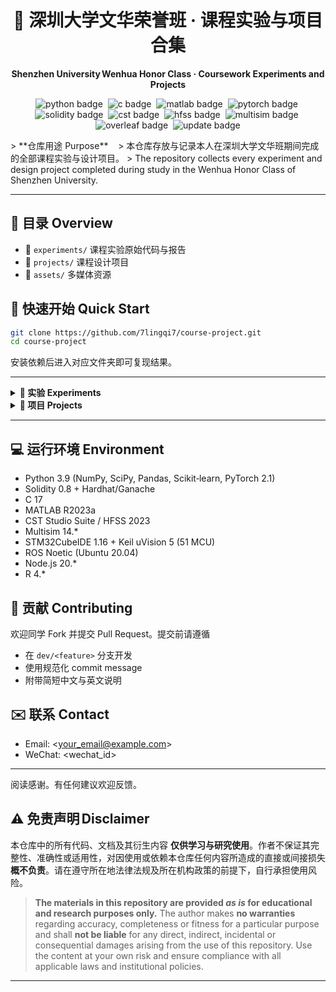 <h1 align="center">📘 深圳大学文华荣誉班 · 课程实验与项目合集</h1>
<p align="center"><b>Shenzhen University Wenhua Honor Class · Coursework Experiments and Projects</b></p>

<p align="center">
  <img src="https://img.shields.io/badge/Python-3.9-blue.svg" alt="python badge"> 
  <img src="https://img.shields.io/badge/C-17-00599C.svg?logo=c&logoColor=white" alt="c badge"> 
  <img src="https://img.shields.io/badge/MATLAB-R2023a-0076A8.svg?logo=mathworks&logoColor=white" alt="matlab badge"> 
  <img src="https://img.shields.io/badge/PyTorch-2.1-EE4C2C.svg?logo=pytorch&logoColor=white" alt="pytorch badge"> 
  <img src="https://img.shields.io/badge/Solidity-0.8-black.svg?logo=ethereum&logoColor=white" alt="solidity badge"> 
  <img src="https://img.shields.io/badge/CST_Studio-EM_Simulation-ffb400.svg" alt="cst badge"> 
  <img src="https://img.shields.io/badge/HFSS-High Freq Solver-6E4AFF.svg" alt="hfss badge"> 
  <img src="https://img.shields.io/badge/Multisim-Circuit Design-003B6F.svg" alt="multisim badge"> 
  <img src="https://img.shields.io/badge/Overleaf-LaTeX-47A141.svg?logo=overleaf&logoColor=white" alt="overleaf badge"> 
  <img src="https://img.shields.io/badge/Last update-2024·06·17-brightgreen.svg" alt="update badge">
</p>
> **仓库用途 Purpose**   
> 本仓库存放与记录本人在深圳大学文华班期间完成的全部课程实验与设计项目。
> The repository collects every experiment and design project completed during study in the Wenhua Honor Class of Shenzhen University.

---

## 📂 目录 Overview

* 📁 <code>experiments/</code> 课程实验原始代码与报告 
* 📁 <code>projects/</code> 课程设计项目 
* 📁 <code>assets/</code> 多媒体资源

## 🚀 快速开始 Quick Start

```bash
git clone https://github.com/7lingqi7/course-project.git
cd course-project
```

安装依赖后进入对应文件夹即可复现结果。

---

<details>
<summary><strong>🧪 实验 Experiments</strong></summary>

<table>
<thead><tr><th>学期 Semester</th><th>课程 Course</th><th>实验名称 Experiment</th><th>路径 Folder</th></tr></thead>
<tbody>
<!-- ================= Sophomore Year – 2023 Fall ================= -->
<!-- Computer Networks (4 labs) -->
<tr><td rowspan="4">2023 秋 Fall</td><td rowspan="4">计算机网络<br>Computer Networks</td><td>Application Layer Assignment</td><td><code>experiments/CSN_Lab1_Application</code></td></tr>
<tr><td>Transport Layer Assignment</td><td><code>experiments/CSN_Lab2_Transport</code></td></tr>
<tr><td>Network Layer Assignment</td><td><code>experiments/CSN_Lab3_Network</code></td></tr>
<tr><td>Data Link Layer Assignment</td><td><code>experiments/CSN_Lab4_DataLink</code></td></tr>
<!-- Probability & Statistics (4 labs) -->
<tr><td rowspan="4">2023 秋 Fall</td><td rowspan="4">概率论与数理统计<br>Probability & Statistics</td><td>Axiom of Probability in Python</td><td><code>experiments/Stats_Lab1_Axiom</code></td></tr>
<tr><td>Conditional Probability & Bayes Rule</td><td><code>experiments/Stats_Lab2_Bayes</code></td></tr>
<tr><td>Naive Bayes for Text Classification</td><td><code>experiments/Stats_Lab3_NaiveBayes</code></td></tr>
<tr><td>Central Limit Theorem & Data Visualization in Python</td><td><code>experiments/Stats_Lab4_CLT</code></td></tr>
<!-- Intro to Robotics (3 labs) -->
<tr><td rowspan="3">2023 秋 Fall</td><td rowspan="3">机器人导论<br>Intro to Robotics</td><td>Binocular Stereo Vision & Disparity Map Algorithms in Python</td><td><code>experiments/Robotics_Lab1_StereoVision</code></td></tr>
<tr><td>Image Segmentation & Ellipse Fitting Using Otsu Thresholding & Moment Analysis</td><td><code>experiments/Robotics_Lab2_ImageSeg</code></td></tr>
<tr><td>Perceptron‑Based Classification & MNIST Digit Recognition in Python</td><td><code>experiments/Robotics_Lab3_MNIST</code></td></tr>
<!-- ================= Sophomore Year – 2024 Spring ================= -->
<!-- Machine Learning (4 labs) -->
<tr><td rowspan="4">2024 春 Spring</td><td rowspan="4">机器学习<br>Machine Learning</td><td>Ridge Regression & PCA for Boston Housing Price Prediction</td><td><code>experiments/ML_Lab1_RidgePCA</code></td></tr>
<tr><td>Multimodel Classification & Evaluation on UCI Seeds Dataset</td><td><code>experiments/ML_Lab2_SeedsClassification</code></td></tr>
<tr><td>Clustering with K‑means & DBSCAN: Parameter Selection & Comparative Analysis</td><td><code>experiments/ML_Lab3_Clustering</code></td></tr>
<tr><td>Non‑negative Matrix Factorization: Library vs. Manual Implementation for Clustering</td><td><code>experiments/ML_Lab4_NMF</code></td></tr>
<!-- Digital Image Processing (4 labs) -->
<tr><td rowspan="4">2024 春 Spring</td><td rowspan="4">数字图像处理<br>Digital Image Processing</td><td>Basic Operations & Algebraic Operators for Digital Images</td><td><code>experiments/DIP_Lab1_BasicOps</code></td></tr>
<tr><td>Image Intensity Transformations & Spatial Filtering</td><td><code>experiments/DIP_Lab2_IntensityFilter</code></td></tr>
<tr><td>Image Processing in Frequency Domain & Image Restoration</td><td><code>experiments/DIP_Lab3_FreqRestoration</code></td></tr>
<tr><td>Image Compression</td><td><code>experiments/DIP_Lab4_Compression</code></td></tr>
<!-- Random Signal Processing (4 labs) -->
<tr><td rowspan="4">2024 春 Spring</td><td rowspan="4">随机信号处理<br>Random Signal Processing</td><td>Random Variable Distribution & Bayesian Strategy Design</td><td><code>experiments/RSP_Lab1_Distribution</code></td></tr>
<tr><td>Autocorrelation‑Based Frequency Estimation & DOA Detection Using Microphone Arrays</td><td><code>experiments/RSP_Lab2_FreqDOA</code></td></tr>
<tr><td>Spectral Estimation & Chirp Signal Detection under Noise</td><td><code>experiments/RSP_Lab3_SpectralChirp</code></td></tr>
<tr><td>Markov Chain‑Based Random Text Generation</td><td><code>experiments/RSP_Lab4_MarkovText</code></td></tr>
<!-- Signals & Systems (3 labs) -->
<tr><td rowspan="3">2024 春 Spring</td><td rowspan="3">信号与系统<br>Signals & Systems</td><td>Experiments on Convolution of Signals</td><td><code>experiments/SS_Lab1_Convolution</code></td></tr>
<tr><td>Gibbs Phenomenon & Correlation Analysis of Periodic & Random Signals</td><td><code>experiments/SS_Lab2_GibbsCorrelation</code></td></tr>
<tr><td>Auditory Perception of Phase Changes & Denoising of Speech Signals</td><td><code>experiments/SS_Lab3_PhaseDenoise</code></td></tr>
<!-- Electromagnetics (3 labs) -->
<tr><td rowspan="3">2024 春 Spring</td><td rowspan="3">电磁场与电磁波<br>Electromagnetics</td><td>Electric Field Simulation & Analytical Comparison of Classic Electrostatic Structures</td><td><code>experiments/EM_Lab1_EField</code></td></tr>
<tr><td>Magnetic Field Analysis of Current‑Carrying Conductors via MATLAB Simulation & Ampère’s Law</td><td><code>experiments/EM_Lab2_MField</code></td></tr>
<tr><td>Plane Wave Propagation & Reflection in Multilayer Media: Theory & HFSS Simulation</td><td><code>experiments/EM_Lab3_PlaneWave</code></td></tr>
<!-- ================= Junior Year – 2024 Fall ================= -->
<!-- InfoSec & Blockchain (4 labs) -->
<tr><td rowspan="4">2024 秋 Fall</td><td rowspan="4">信息安全与区块链<br>Info Security & Blockchain</td><td>Hash Function and AES</td><td><code>experiments/ISB_Lab1_Hash_AES</code></td></tr>
<tr><td>Public‑key Cryptography</td><td><code>experiments/ISB_Lab2_PublicKey</code></td></tr>
<tr><td>Bitcoin Account and Transactions</td><td><code>experiments/ISB_Lab3_Bitcoin</code></td></tr>
<tr><td>Ethereum and Smartcontract</td><td><code>experiments/ISB_Lab4_Ethereum</code></td></tr>
</tbody>
</table>

<blockquote>每个实验文件夹包含：<code>README.md</code>（实验目标与步骤）、<code>src/</code>（源码）、<code>report</code>（PDF 报告）、<code>data</code>（原始与处理后数据）。</blockquote>

</details>

<details>
<summary><strong>📕 项目 Projects</strong></summary>

<table>
<thead><tr><th>学期 Semester</th><th>项目名称 Project</th><th>简介 Summary</th><th>路径 Folder</th></tr></thead>
<tbody>
<!-- 2023 Fall projects -->
<tr><td>2023 秋 Fall</td><td>Complex Variable Functions Calculations</td><td>复变函数期末项目</td><td><code>projects/Complex_Function_Calc</code></td></tr>
<tr><td>2023 秋 Fall</td><td>Electronic Pulse Meter</td><td>电子电路期末项目：脉搏计设计与实现</td><td><code>projects/Electronic_Pulse_Meter</code></td></tr>
<tr><td>2023 秋 Fall</td><td>Smart Air Conditioner (51 MCU)</td><td>单片机期末项目：51单片机智能空调演示</td><td><code>projects/Smart_AC_51MCU</code></td></tr>
<!-- 2024 Spring Machine Learning projects -->
<tr><td>2024 春 Spring</td><td>Shenzhen Weather Forecast Based on LSTM</td><td>深度学习课程项目 #1</td><td><code>projects/ML_LSTM_Weather</code></td></tr>
<tr><td>2024 春 Spring</td><td>Evaluation of Deep Learning Models for Weather Prediction (LSTM & GRU)</td><td>深度学习课程项目 #2</td><td><code>projects/ML_DL_WeatherEval</code></td></tr>
<!-- 2024 Spring Digital Image Processing project -->
<tr><td>2024 春 Spring</td><td>Integrated Experiment (Digital Image Processing)</td><td>数字图像处理综合实验项目</td><td><code>projects/DIP_Integrated</code></td></tr>
<!-- 2024 Fall Writing project -->
<tr><td>2024 秋 Fall</td><td>A Comprehensive Survey on 3D Human Mesh Reconstruction</td><td>说明文写作课程项目</td><td><code>projects/Expos_Writing_3DMeshSurvey</code></td></tr>
</td></tr>
</tbody>
</table>

</details>

---

## 💻 运行环境 Environment

* Python 3.9 (NumPy, SciPy, Pandas, Scikit‑learn, PyTorch 2.1)
* Solidity 0.8 + Hardhat/Ganache
* C 17
* MATLAB R2023a
* CST Studio Suite / HFSS 2023
* Multisim 14.\*
* STM32CubeIDE 1.16 + Keil uVision 5 (51 MCU)
* ROS Noetic (Ubuntu 20.04)
* Node.js 20.\*
* R 4.\*

## 🙌 贡献 Contributing

欢迎同学 Fork 并提交 Pull Request。提交前请遵循

* 在 <code>dev/\<feature></code> 分支开发
* 使用规范化 commit message
* 附带简短中文与英文说明


## ✉️ 联系 Contact

* Email: <[your\_email@example.com](mailto:your_email@example.com)>
* WeChat: \<wechat\_id>

---

阅读感谢。有任何建议欢迎反馈。

## ⚠️ 免责声明 Disclaimer

本仓库中的所有代码、文档及其衍生内容 **仅供学习与研究使用**。作者不保证其完整性、准确性或适用性，对因使用或依赖本仓库任何内容所造成的直接或间接损失 **概不负责**。请在遵守所在地法律法规及所在机构政策的前提下，自行承担使用风险。

> **The materials in this repository are provided *as is* for educational and research purposes only.** The author makes **no warranties** regarding accuracy, completeness or fitness for a particular purpose and shall **not be liable** for any direct, indirect, incidental or consequential damages arising from the use of this repository. Use the content at your own risk and ensure compliance with all applicable laws and institutional policies.

---

